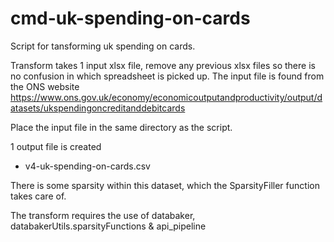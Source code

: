 # cmd-uk-spending-on-cards

Script for tansforming uk spending on cards.

Transform takes 1 input xlsx file, remove any previous xlsx files so there is no confusion in which spreadsheet is picked up. The input file is found from the ONS website https://www.ons.gov.uk/economy/economicoutputandproductivity/output/datasets/ukspendingoncreditanddebitcards

Place the input file in the same directory as the script.

1 output file is created
- v4-uk-spending-on-cards.csv

There is some sparsity within this dataset, which the SparsityFiller function takes care of.

The transform requires the use of databaker, databakerUtils.sparsityFunctions & api_pipeline
